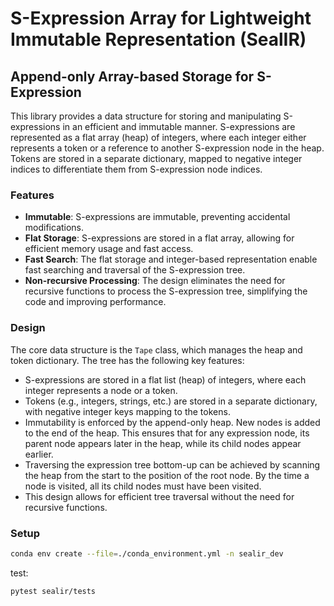 # S-Expression Array for Lightweight Immutable Representation (SealIR)


## Append-only Array-based Storage for S-Expression

This library provides a data structure for storing and manipulating 
S-expressions in an efficient and immutable manner. S-expressions are 
represented as a flat array (heap) of integers, where each integer either 
represents a token or a reference to another S-expression node in the heap. 
Tokens are stored in a separate dictionary, mapped to negative integer indices 
to differentiate them from S-expression node indices.

### Features

- **Immutable**: S-expressions are immutable, preventing accidental 
  modifications.
- **Flat Storage**: S-expressions are stored in a flat array, allowing for 
  efficient memory usage and fast access.
- **Fast Search**: The flat storage and integer-based representation enable fast
  searching and traversal of the S-expression tree.
- **Non-recursive Processing**: The design eliminates the need for recursive 
  functions to process the S-expression tree, simplifying the code and improving 
  performance.

### Design

The core data structure is the `Tape` class, which manages the heap and token 
dictionary. The tree has the following key features:

- S-expressions are stored in a flat list (heap) of integers, where each 
  integer represents a node or a token.
- Tokens (e.g., integers, strings, etc.) are stored in a separate dictionary, 
  with negative integer keys mapping to the tokens.
- Immutability is enforced by the append-only heap. New nodes is added to the 
  end of the heap. This ensures that for any expression node, its parent node 
  appears later in the heap, while its child nodes appear earlier.
- Traversing the expression tree bottom-up can be achieved by scanning the 
  heap from the start to the position of the root node. By the time a node is 
  visited, all its child nodes must have been visited.
- This design allows for efficient tree traversal without the need for 
  recursive functions.


### Setup 


```bash
conda env create --file=./conda_environment.yml -n sealir_dev
```

test:

```
pytest sealir/tests
```

